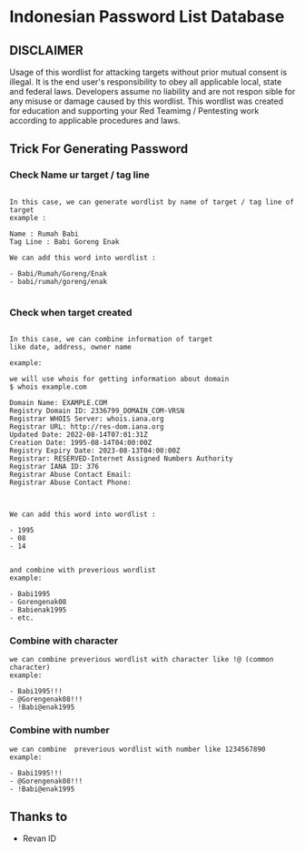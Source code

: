 # Indonesian Password List Database


## DISCLAIMER
Usage of this wordlist for attacking targets without prior mutual
 consent is illegal. It is the end user's responsibility to obey all applicable 
local, state and federal laws. Developers assume no liability and are not respon
sible for any misuse or damage caused by this wordlist. This wordlist was created 
for education and supporting your Red Teamimg / Pentesting work according to applicable procedures and laws.

## Trick For Generating Password
### Check Name ur target / tag line
```text

In this case, we can generate wordlist by name of target / tag line of target 
example : 

Name : Rumah Babi
Tag Line : Babi Goreng Enak

We can add this word into wordlist :

- Babi/Rumah/Goreng/Enak
- babi/rumah/goreng/enak


```

### Check when target created
```text

In this case, we can combine information of target 
like date, address, owner name

example:

we will use whois for getting information about domain 
$ whois example.com

Domain Name: EXAMPLE.COM
Registry Domain ID: 2336799_DOMAIN_COM-VRSN
Registrar WHOIS Server: whois.iana.org
Registrar URL: http://res-dom.iana.org
Updated Date: 2022-08-14T07:01:31Z
Creation Date: 1995-08-14T04:00:00Z
Registry Expiry Date: 2023-08-13T04:00:00Z
Registrar: RESERVED-Internet Assigned Numbers Authority
Registrar IANA ID: 376
Registrar Abuse Contact Email:
Registrar Abuse Contact Phone:



We can add this word into wordlist :

- 1995
- 08
- 14


and combine with preverious wordlist 
example:

- Babi1995
- Gorengenak08
- Babienak1995
- etc.
```

### Combine with character 

```text
we can combine preverious wordlist with character like !@ (common character) 
example:

- Babi1995!!!
- @Gorengenak08!!!
- !Babi@enak1995
```

### Combine with number 

```text
we can combine  preverious wordlist with number like 1234567890 
example:

- Babi1995!!!
- @Gorengenak08!!!
- !Babi@enak1995
```

## Thanks to
- Revan ID
